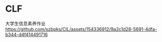 # CLF
大学生信息素养作业
https://github.com/szbpks/CIL/assets/154336912/9a2c1d28-5691-4dfa-b344-d4f414491716
